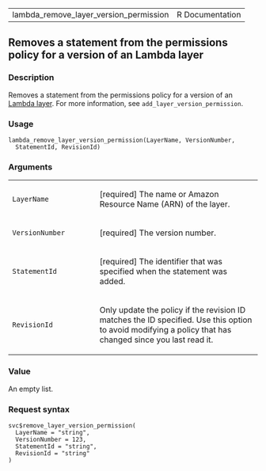 <table style="width: 100%;">
<tbody>
<tr class="odd">
<td>lambda_remove_layer_version_permission</td>
<td style="text-align: right;">R Documentation</td>
</tr>
</tbody>
</table>

## Removes a statement from the permissions policy for a version of an Lambda layer

### Description

Removes a statement from the permissions policy for a version of an
[Lambda
layer](https://docs.aws.amazon.com/lambda/latest/dg/configuration-layers.html).
For more information, see `add_layer_version_permission`.

### Usage

    lambda_remove_layer_version_permission(LayerName, VersionNumber,
      StatementId, RevisionId)

### Arguments

<table>
<colgroup>
<col style="width: 35%" />
<col style="width: 65%" />
</colgroup>
<tbody>
<tr class="odd">
<td><code
id="lambda_remove_layer_version_permission_:_LayerName">LayerName</code></td>
<td><p>[required] The name or Amazon Resource Name (ARN) of the
layer.</p></td>
</tr>
<tr class="even">
<td><code
id="lambda_remove_layer_version_permission_:_VersionNumber">VersionNumber</code></td>
<td><p>[required] The version number.</p></td>
</tr>
<tr class="odd">
<td><code
id="lambda_remove_layer_version_permission_:_StatementId">StatementId</code></td>
<td><p>[required] The identifier that was specified when the statement
was added.</p></td>
</tr>
<tr class="even">
<td><code
id="lambda_remove_layer_version_permission_:_RevisionId">RevisionId</code></td>
<td><p>Only update the policy if the revision ID matches the ID
specified. Use this option to avoid modifying a policy that has changed
since you last read it.</p></td>
</tr>
</tbody>
</table>

### Value

An empty list.

### Request syntax

    svc$remove_layer_version_permission(
      LayerName = "string",
      VersionNumber = 123,
      StatementId = "string",
      RevisionId = "string"
    )
